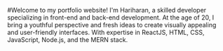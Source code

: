 #Welcome to my portfolio website!
I'm Hariharan, a skilled developer specializing in front-end and back-end development. At the age of 20, I bring a youthful perspective and fresh ideas to create visually appealing and user-friendly interfaces. With expertise in ReactJS, HTML, CSS, JavaScript, Node.js, and the MERN stack.
